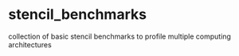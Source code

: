 # stencil_benchmarks
collection of basic stencil benchmarks to profile multiple computing architectures
